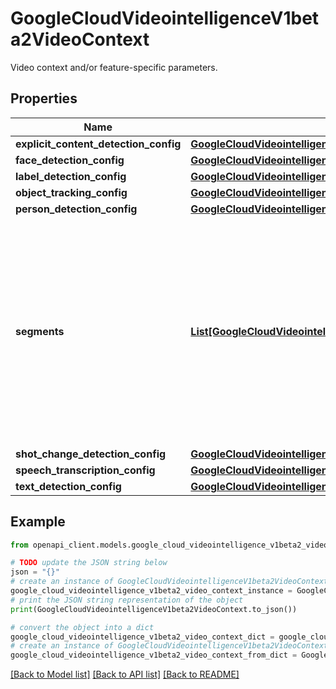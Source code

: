 # GoogleCloudVideointelligenceV1beta2VideoContext

Video context and/or feature-specific parameters.

## Properties

Name | Type | Description | Notes
------------ | ------------- | ------------- | -------------
**explicit_content_detection_config** | [**GoogleCloudVideointelligenceV1beta2ExplicitContentDetectionConfig**](GoogleCloudVideointelligenceV1beta2ExplicitContentDetectionConfig.md) |  | [optional] 
**face_detection_config** | [**GoogleCloudVideointelligenceV1beta2FaceDetectionConfig**](GoogleCloudVideointelligenceV1beta2FaceDetectionConfig.md) |  | [optional] 
**label_detection_config** | [**GoogleCloudVideointelligenceV1beta2LabelDetectionConfig**](GoogleCloudVideointelligenceV1beta2LabelDetectionConfig.md) |  | [optional] 
**object_tracking_config** | [**GoogleCloudVideointelligenceV1beta2ObjectTrackingConfig**](GoogleCloudVideointelligenceV1beta2ObjectTrackingConfig.md) |  | [optional] 
**person_detection_config** | [**GoogleCloudVideointelligenceV1beta2PersonDetectionConfig**](GoogleCloudVideointelligenceV1beta2PersonDetectionConfig.md) |  | [optional] 
**segments** | [**List[GoogleCloudVideointelligenceV1beta2VideoSegment]**](GoogleCloudVideointelligenceV1beta2VideoSegment.md) | Video segments to annotate. The segments may overlap and are not required to be contiguous or span the whole video. If unspecified, each video is treated as a single segment. | [optional] 
**shot_change_detection_config** | [**GoogleCloudVideointelligenceV1beta2ShotChangeDetectionConfig**](GoogleCloudVideointelligenceV1beta2ShotChangeDetectionConfig.md) |  | [optional] 
**speech_transcription_config** | [**GoogleCloudVideointelligenceV1beta2SpeechTranscriptionConfig**](GoogleCloudVideointelligenceV1beta2SpeechTranscriptionConfig.md) |  | [optional] 
**text_detection_config** | [**GoogleCloudVideointelligenceV1beta2TextDetectionConfig**](GoogleCloudVideointelligenceV1beta2TextDetectionConfig.md) |  | [optional] 

## Example

```python
from openapi_client.models.google_cloud_videointelligence_v1beta2_video_context import GoogleCloudVideointelligenceV1beta2VideoContext

# TODO update the JSON string below
json = "{}"
# create an instance of GoogleCloudVideointelligenceV1beta2VideoContext from a JSON string
google_cloud_videointelligence_v1beta2_video_context_instance = GoogleCloudVideointelligenceV1beta2VideoContext.from_json(json)
# print the JSON string representation of the object
print(GoogleCloudVideointelligenceV1beta2VideoContext.to_json())

# convert the object into a dict
google_cloud_videointelligence_v1beta2_video_context_dict = google_cloud_videointelligence_v1beta2_video_context_instance.to_dict()
# create an instance of GoogleCloudVideointelligenceV1beta2VideoContext from a dict
google_cloud_videointelligence_v1beta2_video_context_from_dict = GoogleCloudVideointelligenceV1beta2VideoContext.from_dict(google_cloud_videointelligence_v1beta2_video_context_dict)
```
[[Back to Model list]](../README.md#documentation-for-models) [[Back to API list]](../README.md#documentation-for-api-endpoints) [[Back to README]](../README.md)


